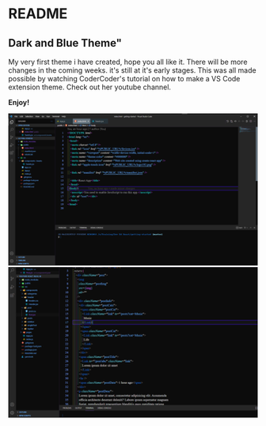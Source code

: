 # README

## Dark and Blue Theme"

My very first theme i have created, hope you all like it. There will be more changes in the coming weeks. it's still at it's early stages. This was all made possible by watching CoderCoder's tutorial on how to make a VS Code extension theme. Check out her youtube channel.

**Enjoy!**

![](img1.png)
![](img2.png)
